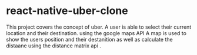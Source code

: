 # react-native-uber-clone
 This project covers the concept of uber. A user is able to select their current location and their destination. using the google maps API A map is used to show the users position and their destanition as well as calculate the distaane using the distance matrix api . 
